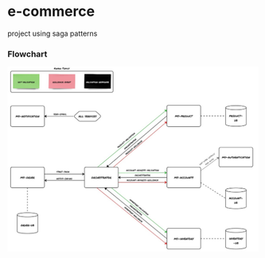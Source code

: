 # e-commerce
project using saga patterns

<h3>Flowchart</h3>
<img src="https://github.com/module-Douglas/e-commerce/blob/main/diagram.jpg" />
